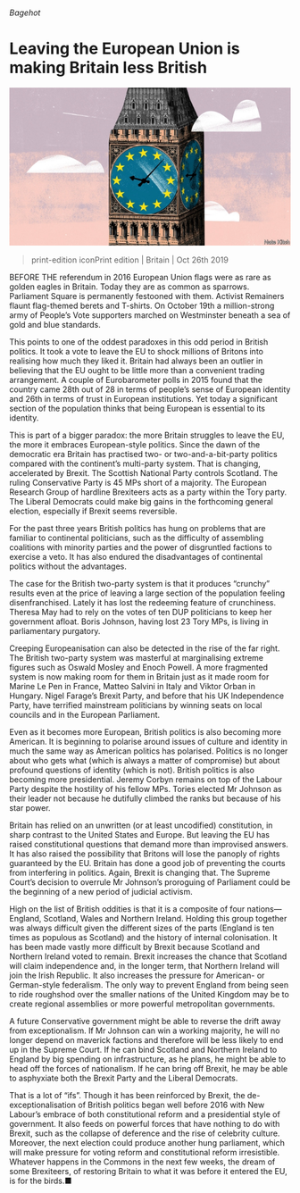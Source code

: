 ###### Bagehot

# Leaving the European Union is making Britain less British 

![image](images/20191026_BRD000_0.jpg) 

> print-edition iconPrint edition | Britain | Oct 26th 2019 

BEFORE THE referendum in 2016 European Union flags were as rare as golden eagles in Britain. Today they are as common as sparrows. Parliament Square is permanently festooned with them. Activist Remainers flaunt flag-themed berets and T-shirts. On October 19th a million-strong army of People’s Vote supporters marched on Westminster beneath a sea of gold and blue standards. 

This points to one of the oddest paradoxes in this odd period in British politics. It took a vote to leave the EU to shock millions of Britons into realising how much they liked it. Britain had always been an outlier in believing that the EU ought to be little more than a convenient trading arrangement. A couple of Eurobarometer polls in 2015 found that the country came 28th out of 28 in terms of people’s sense of European identity and 26th in terms of trust in European institutions. Yet today a significant section of the population thinks that being European is essential to its identity. 

This is part of a bigger paradox: the more Britain struggles to leave the EU, the more it embraces European-style politics. Since the dawn of the democratic era Britain has practised two- or two-and-a-bit-party politics compared with the continent’s multi-party system. That is changing, accelerated by Brexit. The Scottish National Party controls Scotland. The ruling Conservative Party is 45 MPs short of a majority. The European Research Group of hardline Brexiteers acts as a party within the Tory party. The Liberal Democrats could make big gains in the forthcoming general election, especially if Brexit seems reversible. 

For the past three years British politics has hung on problems that are familiar to continental politicians, such as the difficulty of assembling coalitions with minority parties and the power of disgruntled factions to exercise a veto. It has also endured the disadvantages of continental politics without the advantages. 

The case for the British two-party system is that it produces “crunchy” results even at the price of leaving a large section of the population feeling disenfranchised. Lately it has lost the redeeming feature of crunchiness. Theresa May had to rely on the votes of ten DUP politicians to keep her government afloat. Boris Johnson, having lost 23 Tory MPs, is living in parliamentary purgatory. 

Creeping Europeanisation can also be detected in the rise of the far right. The British two-party system was masterful at marginalising extreme figures such as Oswald Mosley and Enoch Powell. A more fragmented system is now making room for them in Britain just as it made room for Marine Le Pen in France, Matteo Salvini in Italy and Viktor Orban in Hungary. Nigel Farage’s Brexit Party, and before that his UK Independence Party, have terrified mainstream politicians by winning seats on local councils and in the European Parliament. 

Even as it becomes more European, British politics is also becoming more American. It is beginning to polarise around issues of culture and identity in much the same way as American politics has polarised. Politics is no longer about who gets what (which is always a matter of compromise) but about profound questions of identity (which is not). British politics is also becoming more presidential. Jeremy Corbyn remains on top of the Labour Party despite the hostility of his fellow MPs. Tories elected Mr Johnson as their leader not because he dutifully climbed the ranks but because of his star power. 

Britain has relied on an unwritten (or at least uncodified) constitution, in sharp contrast to the United States and Europe. But leaving the EU has raised constitutional questions that demand more than improvised answers. It has also raised the possibility that Britons will lose the panoply of rights guaranteed by the EU. Britain has done a good job of preventing the courts from interfering in politics. Again, Brexit is changing that. The Supreme Court’s decision to overrule Mr Johnson’s proroguing of Parliament could be the beginning of a new period of judicial activism. 

High on the list of British oddities is that it is a composite of four nations—England, Scotland, Wales and Northern Ireland. Holding this group together was always difficult given the different sizes of the parts (England is ten times as populous as Scotland) and the history of internal colonisation. It has been made vastly more difficult by Brexit because Scotland and Northern Ireland voted to remain. Brexit increases the chance that Scotland will claim independence and, in the longer term, that Northern Ireland will join the Irish Republic. It also increases the pressure for American- or German-style federalism. The only way to prevent England from being seen to ride roughshod over the smaller nations of the United Kingdom may be to create regional assemblies or more powerful metropolitan governments. 

A future Conservative government might be able to reverse the drift away from exceptionalism. If Mr Johnson can win a working majority, he will no longer depend on maverick factions and therefore will be less likely to end up in the Supreme Court. If he can bind Scotland and Northern Ireland to England by big spending on infrastructure, as he plans, he might be able to head off the forces of nationalism. If he can bring off Brexit, he may be able to asphyxiate both the Brexit Party and the Liberal Democrats. 

That is a lot of “ifs”. Though it has been reinforced by Brexit, the de-exceptionalisation of British politics began well before 2016 with New Labour’s embrace of both constitutional reform and a presidential style of government. It also feeds on powerful forces that have nothing to do with Brexit, such as the collapse of deference and the rise of celebrity culture. Moreover, the next election could produce another hung parliament, which will make pressure for voting reform and constitutional reform irresistible. Whatever happens in the Commons in the next few weeks, the dream of some Brexiteers, of restoring Britain to what it was before it entered the EU, is for the birds.■ 

